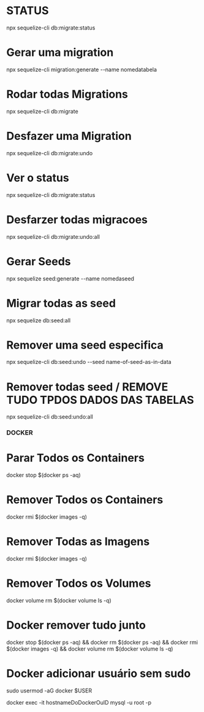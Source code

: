 # STATUS
npx sequelize-cli db:migrate:status



# Gerar uma migration
npx sequelize-cli migration:generate --name nomedatabela

# Rodar todas Migrations
npx sequelize-cli db:migrate

# Desfazer uma Migration
npx sequelize-cli db:migrate:undo

# Ver o status
npx sequelize-cli db:migrate:status

# Desfarzer todas migracoes
npx sequelize-cli db:migrate:undo:all

# Gerar Seeds
npx sequelize seed:generate --name nomedaseed

# Migrar todas as seed
npx sequelize db:seed:all

# Remover uma seed especifica
npx sequelize-cli db:seed:undo --seed name-of-seed-as-in-data

# Remover todas seed / REMOVE TUDO TPDOS DADOS DAS TABELAS
npx sequelize-cli db:seed:undo:all


### DOCKER

# Parar Todos os Containers
docker stop $(docker ps -aq)

# Remover Todos os Containers
docker rmi $(docker images -q)

# Remover Todas as Imagens
docker rmi $(docker images -q)

# Remover Todos os Volumes
docker volume rm $(docker volume ls -q)

# Docker remover tudo junto
docker stop $(docker ps -aq) && docker rm $(docker ps -aq) && docker rmi $(docker images -q) && docker volume rm $(docker volume ls -q)

# Docker adicionar usuário sem sudo
sudo usermod -aG docker $USER



docker exec -it hostnameDoDockerOuID mysql -u root -p